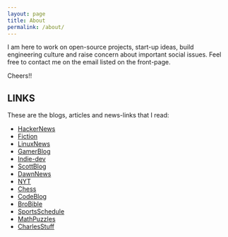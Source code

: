 ```yaml
---
layout: page
title: About
permalink: /about/
---
```


I am here to work on open-source projects, start-up ideas, build engineering culture and raise concern about important social issues. Feel free to contact me on the email listed on the front-page.

Cheers!!

## LINKS

These are the blogs, articles and news-links that I read:

- [HackerNews](https://news.ycombinator.com/)
- [Fiction](https://raphaeljeanpierreblog.wordpress.com/?ref=spelling)
- [LinuxNews](https://lwn.net/)
- [GamerBlog](https://www.erasmatazz.com)
- [Indie-dev](https://blog.gingerbeardman.com/)
- [ScottBlog](https://scottaaronson.blog/)
- [DawnNews](https://www.dawn.com/)
- [NYT](https://www.nytimes.com/)
- [Chess](https://vole.wtf/kilobytes-gambit/)
- [CodeBlog](https://mbuffett.com/posts)
- [BroBible](https://www.artofmanliness.com/)
- [SportsSchedule](https://www.foxsports.com/scores)
- [MathPuzzles](https://www.cut-the-knot.org/)
- [CharlesStuff](https://www.charlespetzold.com/)